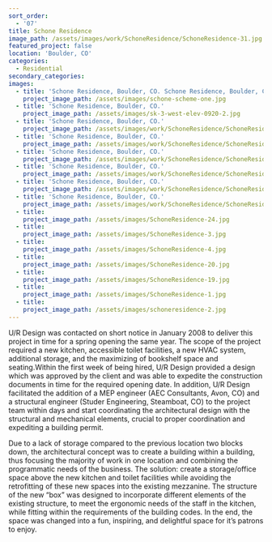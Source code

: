 ```yaml
---
sort_order:
  - '07'
title: Schone Residence
image_path: /assets/images/work/SchoneResidence/SchoneResidence-31.jpg
featured_project: false
location: 'Boulder, CO'
categories:
  - Residential
secondary_categories:
images:
  - title: 'Schone Residence, Boulder, CO. Schone Residence, Boulder, CO.'
    project_image_path: /assets/images/schone-scheme-one.jpg
  - title: 'Schone Residence, Boulder, CO.'
    project_image_path: /assets/images/sk-3-west-elev-0920-2.jpg
  - title: 'Schone Residence, Boulder, CO.'
    project_image_path: /assets/images/work/SchoneResidence/SchoneResidence-31.jpg
  - title: 'Schone Residence, Boulder, CO.'
    project_image_path: /assets/images/work/SchoneResidence/SchoneResidence-33.jpg
  - title: 'Schone Residence, Boulder, CO.'
    project_image_path: /assets/images/work/SchoneResidence/SchoneResidence-36.jpg
  - title: 'Schone Residence, Boulder, CO.'
    project_image_path: /assets/images/work/SchoneResidence/SchoneResidence-27.jpg
  - title: 'Schone Residence, Boulder, CO.'
    project_image_path: /assets/images/work/SchoneResidence/SchoneResidence-28.jpg
  - title: 'Schone Residence, Boulder, CO.'
    project_image_path: /assets/images/work/SchoneResidence/SchoneResidence-30.jpg
  - title:
    project_image_path: /assets/images/SchoneResidence-24.jpg
  - title:
    project_image_path: /assets/images/SchoneResidence-3.jpg
  - title:
    project_image_path: /assets/images/SchoneResidence-4.jpg
  - title:
    project_image_path: /assets/images/SchoneResidence-20.jpg
  - title:
    project_image_path: /assets/images/SchoneResidence-19.jpg
  - title:
    project_image_path: /assets/images/SchoneResidence-1.jpg
  - title:
    project_image_path: /assets/images/schoneresidence-2.jpg
---
```


U/R Design was contacted on short notice in January 2008 to deliver this project in time for a spring opening the same year. The scope of the project required a new kitchen, accessible toilet facilities, a new HVAC system, additional storage, and the maximizing of bookshelf space and seating.Within the first week of being hired, U/R Design provided a design which was approved by the client and was able to expedite the construction documents in time for the required opening date. In addition, U/R Design facilitated the addition of a MEP engineer (AEC Consultants, Avon, CO) and a structural engineer (Studer Engineering, Steamboat, CO) to the project team within days and start coordinating the architectural design with the structural and mechanical elements, crucial to proper coordination and expediting a building permit.

Due to a lack of storage compared to the previous location two blocks down, the architectural concept was to create a building within a building, thus focusing the majority of work in one location and combining the programmatic needs of the business. The solution: create a storage/office space above the new kitchen and toilet facilities while avoiding the retrofitting of these new spaces into the existing mezzanine. The structure of the new “box” was designed to incorporate different elements of the existing structure, to meet the ergonomic needs of the staff in the kitchen, while fitting within the requirements of the building codes. In the end, the space was changed into a fun, inspiring, and delightful space for it’s patrons to enjoy.